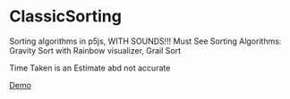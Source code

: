 # ClassicSorting
Sorting algorithms in p5js, WITH SOUNDS!!!
Must See Sorting Algorithms: Gravity Sort with Rainbow visualizer, Grail Sort

Time Taken is an Estimate abd not accurate

[Demo](https://bobingstern.github.io/ClassicSorting/SortingP5-main/)
